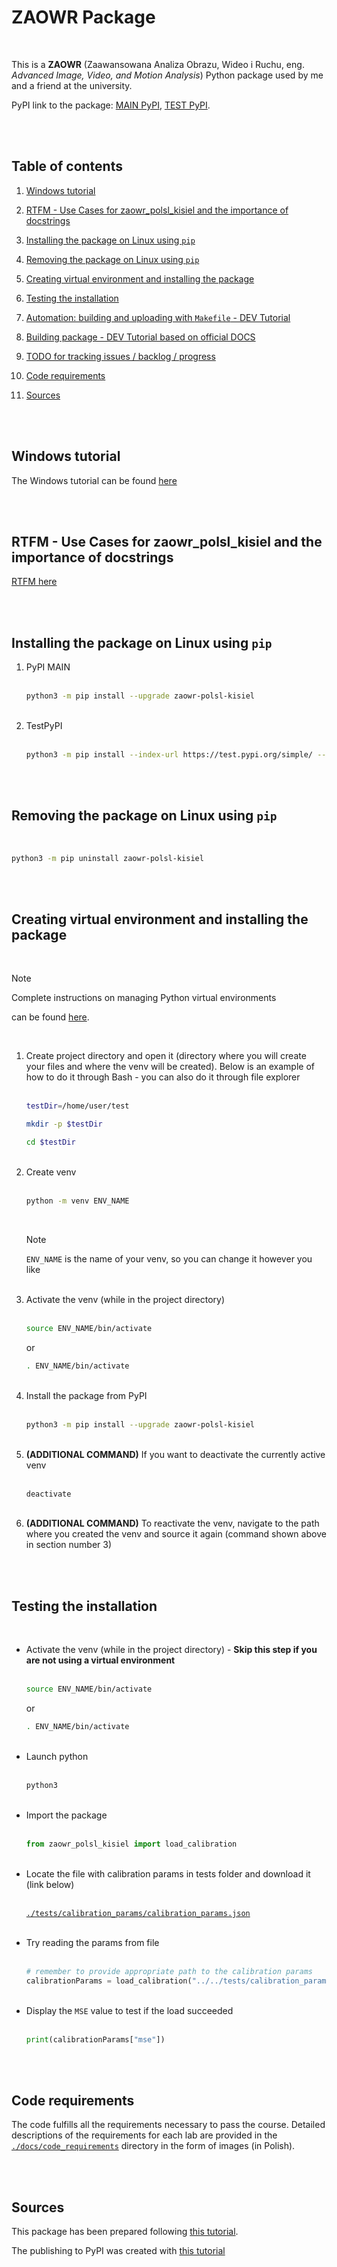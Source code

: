 # ZAOWR Package

<br/>

This is a **ZAOWR** (Zaawansowana Analiza Obrazu, Wideo i Ruchu, eng. _Advanced Image, Video, and Motion Analysis_) Python package used by me and a friend at the university.

PyPI link to the package: <a href="https://pypi.org/project/zaowr-polsl-kisiel/" target="_blank">MAIN PyPI</a>, <a href="https://test.pypi.org/project/zaowr-polsl-kisiel/" target="_blank">TEST PyPI</a>.

<br/>
<br/>

## Table of contents

1. [Windows tutorial](./docs/WINDOWS.md)

2. [RTFM - Use Cases for zaowr_polsl_kisiel and the importance of docstrings](./docs/USE_CASES.md)

3. [Installing the package on Linux using `pip`](#installing-the-package-on-linux-using-pip)

4. [Removing the package on Linux using `pip`](#removing-the-package-on-linux-using-pip)

5. [Creating virtual environment and installing the package](#creating-virtual-environment-and-installing-the-package)

6. [Testing the installation](#testing-the-installation)

7. [Automation: building and uploading with `Makefile` - DEV Tutorial](./docs/DEV_TUTORIAL.md#automation-building-and-uploading-with-makefile---dev-tutorial)

8. [Building package - DEV Tutorial based on official DOCS](./docs/DEV_TUTORIAL.md#building-package---dev-tutorial-based-on-official-docs)

9. [TODO for tracking issues / backlog / progress](./docs/TODO.md) 

10. [Code requirements](#code-requirements)

11. [Sources](#sources)

<br/>
<br/>

## Windows tutorial

The Windows tutorial can be found [here](./docs/WINDOWS.md)

<br/>
<br/>

## RTFM - Use Cases for zaowr_polsl_kisiel and the importance of docstrings

[RTFM here](./docs/USE_CASES.md)

<br/>
<br/>

## Installing the package on Linux using `pip`

<ol>

<li> PyPI MAIN

<br/>
<br/>

```bash
python3 -m pip install --upgrade zaowr-polsl-kisiel
```

</li>
<br/>
<li> TestPyPI

<br/>
<br/>

```bash
python3 -m pip install --index-url https://test.pypi.org/simple/ --upgrade zaowr-polsl-kisiel
```

</li>

</ol>

<br/>
<br/>


## Removing the package on Linux using `pip`

<br/>

```bash
python3 -m pip uninstall zaowr-polsl-kisiel
```

<br/>
<br/>

## Creating virtual environment and installing the package

<br/>

> [!NOTE]
>
> Complete instructions on managing Python virtual environments
>
> can be found [here](https://github.com/revalew/Python-Venv).

<br/>
<ol>
<li> Create project directory and open it (directory where you will create your files and where the venv will be created). Below is an example of how to do it through Bash - you can also do it through file explorer

<br/>
<br/>

```bash
testDir=/home/user/test
```

```bash
mkdir -p $testDir
```

```bash
cd $testDir
```

<br/>

</li>
<li> Create venv

<br/>
<br/>

```bash
python -m venv ENV_NAME
```

</li>
<br/>

> [!NOTE]
>
> `ENV_NAME` is the name of your venv, so you can change it however you like

<br/>

<li> Activate the venv (while in the project directory)

<br/>
<br/>

```bash
source ENV_NAME/bin/activate
```

or

```bash
. ENV_NAME/bin/activate
```

</li>

<br/>

<li> Install the package from PyPI

<br/>
<br/>

```bash
python3 -m pip install --upgrade zaowr-polsl-kisiel
```

</li>

<br/>

<li> <b>(ADDITIONAL COMMAND)</b> If you want to deactivate the currently active venv

<br/>
<br/>

```bash
deactivate
```

</li>

<br/>

<li> <b>(ADDITIONAL COMMAND)</b> To reactivate the venv, navigate to the path where you created the venv and source it again (command shown above in section number 3)
</li>

</ol>

<br/>
<br/>

## Testing the installation

<br/>

<ul>
<li> Activate the venv (while in the project directory) - <b>Skip this step if you are not using a virtual environment</b>

<br/>
<br/>

```bash
source ENV_NAME/bin/activate
```

or

```bash
. ENV_NAME/bin/activate
```

</li>

<br/>

<li> Launch python

<br/>
<br/>

```bash
python3
```

</li>

<br/>

<li> Import the package

<br/>
<br/>

```python
from zaowr_polsl_kisiel import load_calibration
```

</li>
<br/>

<li> Locate the file with calibration params in tests folder and download it (link below)

<br/>
<br/>

[`./tests/calibration_params/calibration_params.json`](./tests/calibration_params/calibration_params.json)

</li>
<br/>

<li> Try reading the params from file

<br/>
<br/>

```python
# remember to provide appropriate path to the calibration params
calibrationParams = load_calibration("../../tests/calibration_params/calibration_params.json")
```

</li>
<br/>

<li> Display the <code>MSE</code> value to test if the load succeeded

<br/>
<br/>

```python
print(calibrationParams["mse"])
```

</li>
</ul>

<br/>
<br/>


## Code requirements

The code fulfills all the requirements necessary to pass the course. Detailed descriptions of the requirements for each lab are provided in the [`./docs/code_requirements`](./docs/code_requirements/) directory in the form of images (in Polish).

<br/>
<br/>


## Sources

This package has been prepared following [this tutorial](https://packaging.python.org/en/latest/tutorials/packaging-projects/).

The publishing to PyPI was created with [this tutorial](https://packaging.python.org/en/latest/guides/publishing-package-distribution-releases-using-github-actions-ci-cd-workflows/)
